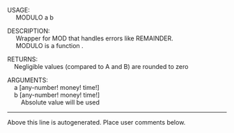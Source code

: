 USAGE:  
&nbsp;&nbsp;&nbsp;&nbsp;&nbsp;MODULO&nbsp;a&nbsp;b&nbsp;  
  
DESCRIPTION:  
&nbsp;&nbsp;&nbsp;&nbsp;&nbsp;Wrapper&nbsp;for&nbsp;MOD&nbsp;that&nbsp;handles&nbsp;errors&nbsp;like&nbsp;REMAINDER.  
&nbsp;&nbsp;&nbsp;&nbsp;&nbsp;MODULO&nbsp;is&nbsp;a&nbsp;function&nbsp;.  
  
RETURNS:  
&nbsp;&nbsp;&nbsp;&nbsp;Negligible&nbsp;values&nbsp;(compared&nbsp;to&nbsp;A&nbsp;and&nbsp;B)&nbsp;are&nbsp;rounded&nbsp;to&nbsp;zero  
  
ARGUMENTS:  
&nbsp;&nbsp;&nbsp;&nbsp;a&nbsp;[any-number!&nbsp;money!&nbsp;time!]  
&nbsp;&nbsp;&nbsp;&nbsp;b&nbsp;[any-number!&nbsp;money!&nbsp;time!]  
&nbsp;&nbsp;&nbsp;&nbsp;&nbsp;&nbsp;&nbsp;&nbsp;Absolute&nbsp;value&nbsp;will&nbsp;be&nbsp;used  
___
Above this line is autogenerated. Place user comments below.
